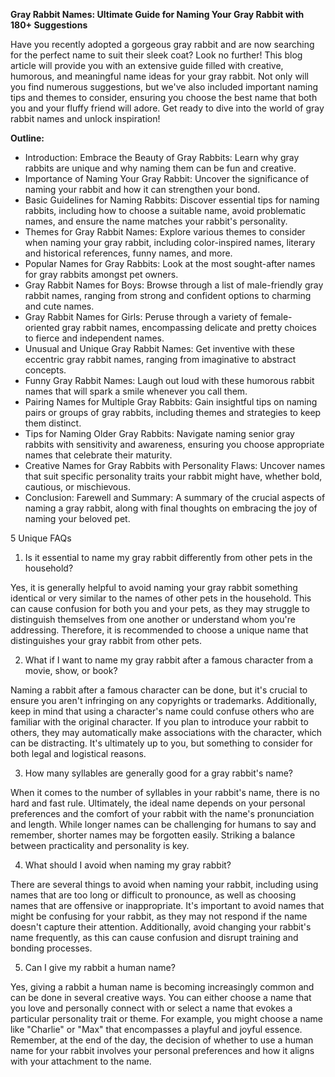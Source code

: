 **Gray Rabbit Names: Ultimate Guide for Naming Your Gray Rabbit with 180+ Suggestions**

Have you recently adopted a gorgeous gray rabbit and are now searching for the perfect name to suit their sleek coat? Look no further! This blog article will provide you with an extensive guide filled with creative, humorous, and meaningful name ideas for your gray rabbit. Not only will you find numerous suggestions, but we've also included important naming tips and themes to consider, ensuring you choose the best name that both you and your fluffy friend will adore. Get ready to dive into the world of gray rabbit names and unlock inspiration!

**Outline:**

- Introduction: Embrace the Beauty of Gray Rabbits: Learn why gray rabbits are unique and why naming them can be fun and creative.
- Importance of Naming Your Gray Rabbit: Uncover the significance of naming your rabbit and how it can strengthen your bond.
- Basic Guidelines for Naming Rabbits: Discover essential tips for naming rabbits, including how to choose a suitable name, avoid problematic names, and ensure the name matches your rabbit's personality.
- Themes for Gray Rabbit Names: Explore various themes to consider when naming your gray rabbit, including color-inspired names, literary and historical references, funny names, and more.
- Popular Names for Gray Rabbits: Look at the most sought-after names for gray rabbits amongst pet owners.
- Gray Rabbit Names for Boys: Browse through a list of male-friendly gray rabbit names, ranging from strong and confident options to charming and cute names.
- Gray Rabbit Names for Girls: Peruse through a variety of female-oriented gray rabbit names, encompassing delicate and pretty choices to fierce and independent names.
- Unusual and Unique Gray Rabbit Names: Get inventive with these eccentric gray rabbit names, ranging from imaginative to abstract concepts.
- Funny Gray Rabbit Names: Laugh out loud with these humorous rabbit names that will spark a smile whenever you call them.
- Pairing Names for Multiple Gray Rabbits: Gain insightful tips on naming pairs or groups of gray rabbits, including themes and strategies to keep them distinct.
- Tips for Naming Older Gray Rabbits: Navigate naming senior gray rabbits with sensitivity and awareness, ensuring you choose appropriate names that celebrate their maturity.
- Creative Names for Gray Rabbits with Personality Flaws: Uncover names that suit specific personality traits your rabbit might have, whether bold, cautious, or mischievous.
- Conclusion: Farewell and Summary: A summary of the crucial aspects of naming a gray rabbit, along with final thoughts on embracing the joy of naming your beloved pet. 

5 Unique FAQs 

1. Is it essential to name my gray rabbit differently from other pets in the household? 

Yes, it is generally helpful to avoid naming your gray rabbit something identical or very similar to the names of other pets in the household. This can cause confusion for both you and your pets, as they may struggle to distinguish themselves from one another or understand whom you're addressing. Therefore, it is recommended to choose a unique name that distinguishes your gray rabbit from other pets. 

2. What if I want to name my gray rabbit after a famous character from a movie, show, or book? 

Naming a rabbit after a famous character can be done, but it's crucial to ensure you aren't infringing on any copyrights or trademarks. Additionally, keep in mind that using a character's name could confuse others who are familiar with the original character. If you plan to introduce your rabbit to others, they may automatically make associations with the character, which can be distracting. It's ultimately up to you, but something to consider for both legal and logistical reasons. 

3. How many syllables are generally good for a gray rabbit's name? 

When it comes to the number of syllables in your rabbit's name, there is no hard and fast rule. Ultimately, the ideal name depends on your personal preferences and the comfort of your rabbit with the name's pronunciation and length. While longer names can be challenging for humans to say and remember, shorter names may be forgotten easily. Striking a balance between practicality and personality is key. 

4. What should I avoid when naming my gray rabbit? 

There are several things to avoid when naming your rabbit, including using names that are too long or difficult to pronounce, as well as choosing names that are offensive or inappropriate. It's important to avoid names that might be confusing for your rabbit, as they may not respond if the name doesn't capture their attention. Additionally, avoid changing your rabbit's name frequently, as this can cause confusion and disrupt training and bonding processes. 

5. Can I give my rabbit a human name? 

Yes, giving a rabbit a human name is becoming increasingly common and can be done in several creative ways. You can either choose a name that you love and personally connect with or select a name that evokes a particular personality trait or theme. For example, you might choose a name like "Charlie" or "Max" that encompasses a playful and joyful essence. Remember, at the end of the day, the decision of whether to use a human name for your rabbit involves your personal preferences and how it aligns with your attachment to the name.